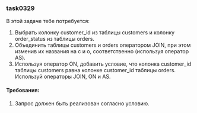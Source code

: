 
### task0329

В этой задаче тебе потребуется:
1. Выбрать колонку customer_id из таблицы customers и колонку order_status из таблицы orders.
2. Объединить таблицы customers и orders оператором JOIN, при этом изменив их названия на c и o, соответственно (используя оператор AS).
3. Используя оператор ON, добавить условие, что колонка customer_id таблицы customers равнa колонке customer_id таблицы orders.
Используй операторы JOIN, ON и AS.


#### Требования:
1.	Запрос должен быть реализован согласно условию.

